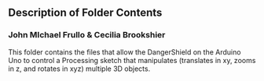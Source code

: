 ## Description of Folder Contents
### John MIchael Frullo & Cecilia Brookshier

This folder contains the files that allow the DangerShield on the Arduino Uno to control a Processing sketch that manipulates
(translates in xy, zooms in z, and rotates in xyz) multiple 3D objects.
